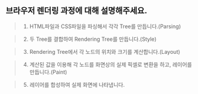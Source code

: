 ## 브라우저 렌더링 과정에 대해 설명해주세요.

> 1. HTML파일과 CSS파일을 파싱해서 각각 Tree를 만듭니다.(Parsing)

> 2. 두 Tree를 결합하여 Rendering Tree를 만듭니다.(Style)

> 3. Rendering Tree에서 각 노드의 위치와 크기를 계산합니다.(Layout)

> 4. 계산된 값을 이용해 각 노드를 화면상의 실제 픽셀로 변환을 하고, 레이어를 만듭니다.(Paint)

> 5. 레이어를 합성하여 실제 화면에 나타냅니다.

